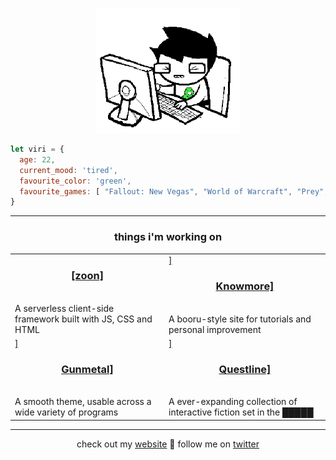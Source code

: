 <p align="center"><img src="https://github.com/v1r1/imgs-with-transparent-backgrounds/blob/master/games/gifs/john_typing.gif?raw=true" height="200"></p>

```javascript
let viri = {
  age: 22,
  current_mood: 'tired',
  favourite_color: 'green',
  favourite_games: [ "Fallout: New Vegas", "World of Warcraft", "Prey", "NieR" ]
}
```

<hr>

<h3 align="center">things i'm working on</h3>
<table>
  <tr>
    <td><a align="center" href="https://github.com/vuwnu/zoon"><h3>[zoon]</h3></a><br>
      A serverless client-side framework built with JS, CSS and HTML</td>
    <td><a align="center" href="https://github.com/vuwnu/knowmore">]<h3>Knowmore]</h3></a><br>
      A booru-style site for tutorials and personal improvement</td>
  </tr>
  <tr>
    <td><a align="center" href="https://github.com/vuwnu/gunmetal">]<h3>Gunmetal]</h3></a><br>
      A smooth theme, usable across a wide variety of programs</td>
    <td><a align="center" href="https://github.com/vuwnu/questline">]<h3>Questline]</h3></a><br>
      A ever-expanding collection of interactive fiction set in the █████</td>
  </tr>
</table>
  
<hr>

<p align="center">
  check out my <a href="https://viri.space">website</a> 🔷
  follow me on <a href="https://twitter.com/_viri_">twitter</a>
</p>
